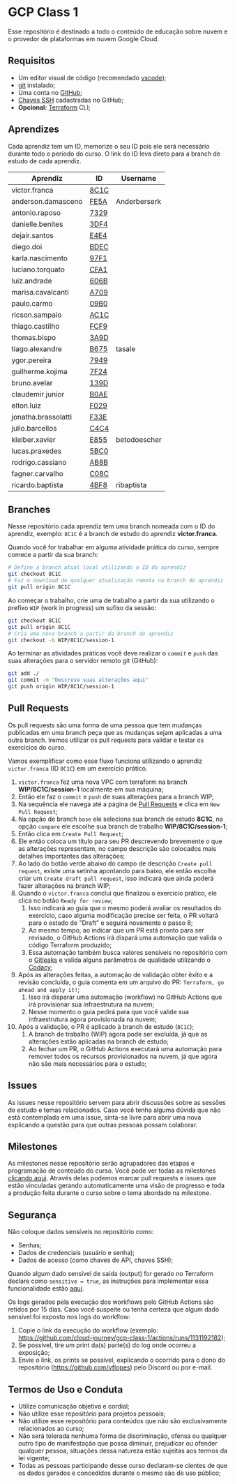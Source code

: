 # GCP Class 1

Esse repositório é destinado a todo o conteúdo de educação sobre nuvem e o provedor de plataformas em nuvem Google Cloud.

## Requisitos

- Um editor visual de código (recomendado [vscode](https://code.visualstudio.com/Download));
- [git](https://git-scm.com/book/en/v2/Getting-Started-Installing-Git) instalado;
- Uma conta no [GitHub](https://github.com);
- [Chaves SSH](https://docs.github.com/pt/github/authenticating-to-github/connecting-to-github-with-ssh/adding-a-new-ssh-key-to-your-github-account) cadastradas no GitHub;
- **Opcional:** [Terraform](https://learn.hashicorp.com/tutorials/terraform/install-cli) CLI;

## Aprendizes

Cada aprendiz tem um ID, memorize o seu ID pois ele será necessário durante todo o período do curso. O link do ID leva direto para a branch de estudo de cada aprendiz.

| Aprendiz            | ID                                                             | Username     |
| ------------------- | -------------------------------------------------------------- | ------------ |
| victor.franca       | [8C1C](https://github.com/cloud-journey/gcp-class-1/tree/8C1C) |              |
| anderson.damasceno  | [FE5A](https://github.com/cloud-journey/gcp-class-1/tree/FE5A) | Anderberserk |
| antonio.raposo      | [7329](https://github.com/cloud-journey/gcp-class-1/tree/7329) |              |
| danielle.benites    | [3DF4](https://github.com/cloud-journey/gcp-class-1/tree/3DF4) |              |
| dejair.santos       | [E4E4](https://github.com/cloud-journey/gcp-class-1/tree/E4E4) |              |
| diego.doi           | [BDEC](https://github.com/cloud-journey/gcp-class-1/tree/BDEC) |              |
| karla.nascimento    | [97F1](https://github.com/cloud-journey/gcp-class-1/tree/97F1) |              |
| luciano.torquato    | [CFA1](https://github.com/cloud-journey/gcp-class-1/tree/CFA1) |              |
| luiz.andrade        | [606B](https://github.com/cloud-journey/gcp-class-1/tree/606B) |              |
| marisa.cavalcanti   | [A709](https://github.com/cloud-journey/gcp-class-1/tree/A709) |              |
| paulo.carmo         | [09B0](https://github.com/cloud-journey/gcp-class-1/tree/09B0) |              |
| ricson.sampaio      | [AC1C](https://github.com/cloud-journey/gcp-class-1/tree/AC1C) |              |
| thiago.castilho     | [FCF9](https://github.com/cloud-journey/gcp-class-1/tree/FCF9) |              |
| thomas.bispo        | [3A9D](https://github.com/cloud-journey/gcp-class-1/tree/3A9D) |              |
| tiago.alexandre     | [B675](https://github.com/cloud-journey/gcp-class-1/tree/B675) | tasale       |
| ygor.pereira        | [7949](https://github.com/cloud-journey/gcp-class-1/tree/7949) |              |
| guilherme.kojima    | [7F24](https://github.com/cloud-journey/gcp-class-1/tree/7F24) |              |
| bruno.avelar        | [139D](https://github.com/cloud-journey/gcp-class-1/tree/139D) |              |
| claudemir.junior    | [B0AE](https://github.com/cloud-journey/gcp-class-1/tree/B0AE) |              |
| elton.luiz          | [F029](https://github.com/cloud-journey/gcp-class-1/tree/F029) |              |
| jonatha.brassolatti | [F33E](https://github.com/cloud-journey/gcp-class-1/tree/F33E) |              |
| julio.barcellos     | [C4C4](https://github.com/cloud-journey/gcp-class-1/tree/C4C4) |              |
| klelber.xavier      | [E855](https://github.com/cloud-journey/gcp-class-1/tree/E855) | betodoescher |
| lucas.praxedes      | [5BC0](https://github.com/cloud-journey/gcp-class-1/tree/5BC0) |              |
| rodrigo.cassiano    | [AB8B](https://github.com/cloud-journey/gcp-class-1/tree/AB8B) |              |
| fagner.carvalho     | [C08C](https://github.com/cloud-journey/gcp-class-1/tree/C08C) |              |
| ricardo.baptista    | [4BF8](https://github.com/cloud-journey/gcp-class-1/tree/4BF8) | ribaptista   |

## Branches

Nesse repositório cada aprendiz tem uma branch nomeada com o ID do aprendiz, exemplo: `8C1C` é a branch de estudo do aprendiz **victor.franca**.

Quando você for trabalhar em alguma atividade prática do curso, sempre comece a partir da sua branch:

```bash
# Define a branch atual local utilizando o ID do aprendiz
git checkout 8C1C
# Faz o download de qualquer atualização remota na branch do aprendiz
git pull origin 8C1C
```

Ao começar o trabalho, crie uma de trabalho a partir da sua utilizando o prefixo `WIP` (work in progress) um sufixo da sessão:

```bash
git checkout 8C1C
git pull origin 8C1C
# Cria uma nova branch a partir da branch do aprendiz
git checkout -b WIP/8C1C/session-1
```

Ao terminar as atividades práticas você deve realizar o `commit` e `push` das suas alterações para o servidor remoto git (GitHub):

```bash
git add ./
git commit -m "Descreva suas alterações aqui"
git push origin WIP/8C1C/session-1
```

## Pull Requests

Os pull requests são uma forma de uma pessoa que tem mudanças publicadas em uma branch peça que as mudanças sejam aplicadas a uma outra branch. Iremos utilizar os pull requests para validar e testar os exercícios do curso.

Vamos exemplificar como esse fluxo funciona utilizando o aprendiz `victor.franca` (ID `8C1C`) em um exercício prático.

1. `victor.franca` fez uma nova VPC com terraform na branch **WIP/8C1C/session-1**  localmente em sua máquina;
2. Então ele faz o `commit` e `push` de suas alterações para a branch WIP;
3. Na sequência ele navega até a página de [Pull Requests](https://github.com/cloud-journey/gcp-class-1/pulls) e clica em `New Pull Request`;
4. Na opção de branch `base` ele seleciona sua branch de estudo **8C1C**, na opção `compare` ele escolhe sua branch de trabalho **WIP/8C1C/session-1**;
5. Então clica em `Create Pull Request`;
6. Ele então coloca um título para seu PR descrevendo brevemente o que as alterações representam, no campo descrição são colocados mais detalhes importantes das alterações;
7. Ao lado do botão verde abaixo do campo de descrição `Create pull request`, existe uma setinha apontando para baixo, ele então escolhe criar um `Create draft pull request`, isso indicará que ainda poderá fazer alterações na branch WIP;
8. Quando o `victor.franca` conclui que finalizou o exercício prático, ele clica no botão `Ready for review`;
   1. Isso indicará ao guia que o mesmo poderá avaliar os resultados do exercício, caso alguma modificação precise ser feita, o PR voltará para o estado de "Draft" e seguirá novamente o passo 8;
   2. Ao mesmo tempo, ao indicar que um PR está pronto para ser revisado, o GitHub Actions irá dispará uma automação que valida o código Terraform produzido;
   3. Essa automação também busca valores sensíveis no repositório com o [Gitleaks](https://github.com/zricethezav/gitleaks) e valida alguns parâmetros de qualidade utilizando o [Codacy](https://codacy.com);
9. Após as alterações feitas, a automação de validação obter êxito e a revisão concluída, o guia comenta em um arquivo do PR: `Terraform, go ahead and apply it!`;
   1.  Isso irá disparar uma automação (workflow) no GitHub Actions que irá provisionar sua infraestrutura na nuvem;
   2.  Nesse momento o guia pedirá para que você valide sua infraestrutura agora provisionada na nuvem;
10. Após a validação, o PR é aplicado à branch de estudo (`8C1C`);
    1.  A branch de trabalho (WIP) agora pode ser excluída, já que as alterações estão aplicadas na branch de estudo;
    2.  Ao fechar um PR, o GitHub Actions executará uma automação para remover todos os recursos provisionados na nuvem, já que agora não são mais necessários para o estudo;

## Issues

As issues nesse repositório servem para abrir discussões sobre as sessões de estudo e temas relacionados. Caso você tenha alguma dúvida que não está contemplada em uma issue, sinta-se livre para abrir uma nova explicando a questão para que outras pessoas possam colaborar.

## Milestones

As milestones nesse repositório serão agrupadores das etapas e programação de conteúdo do curso. Você pode ver todas as milestones [clicando aqui](https://github.com/cloud-journey/gcp-class-1/milestones). Através delas podemos marcar pull requests e issues que estão vinculadas gerando automaticamente uma visão de progresso e toda a produção feita durante o curso sobre o tema abordado na milestone.

## Segurança

Não coloque dados sensíveis no repositório como:

- Senhas;
- Dados de credenciais (usuário e senha);
- Dados de acesso (como chaves de API, chaves SSH);

Quando algum dado sensível de saída (output) for gerado no Terraform declare como `sensitive = true`, as instruções para implementar essa funcionalidade estão [aqui](https://www.terraform.io/docs/language/values/outputs.html#sensitive-suppressing-values-in-cli-output).

Os logs gerados pela execução dos workflows pelo GitHub Actions são retidos por 15 dias. Caso você suspeite ou tenha certeza que algum dado sensível foi exposto nos logs do workflow:

1. Copie o link da execução do workflow (exemplo: https://github.com/cloud-journey/gcp-class-1/actions/runs/1131192182);
2. Se possível, tire um print da(s) parte(s) do log onde ocorreu a exposição;
3. Envie o link, os prints se possível, explicando o ocorrido para o dono do repositório (https://github.com/vflopes) pelo Discord ou por e-mail.

## Termos de Uso e Conduta

- Utilize comunicação objetiva e cordial;
- Não utilize esse repositório para projetos pessoais;
- Não utilize esse repositório para conteúdos que não são exclusivamente relacionados ao curso;
- Não será tolerada nenhuma forma de discriminação, ofensa ou qualquer outro tipo de manifestação que possa diminuir, prejudicar ou ofender qualquer pessoa, situações dessa natureza estão sujeitas aos termos da lei vigente;
- Todas as pessoas participando desse curso declaram-se cientes de que os dados gerados e concedidos durante o mesmo são de uso público;
